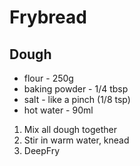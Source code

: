 # Frybread

## Dough
- flour - 250g
- baking powder - 1/4 tbsp
- salt - like a pinch (1/8 tsp)
- hot water - 90ml

1. Mix all dough together
2. Stir in warm water, knead
3. DeepFry